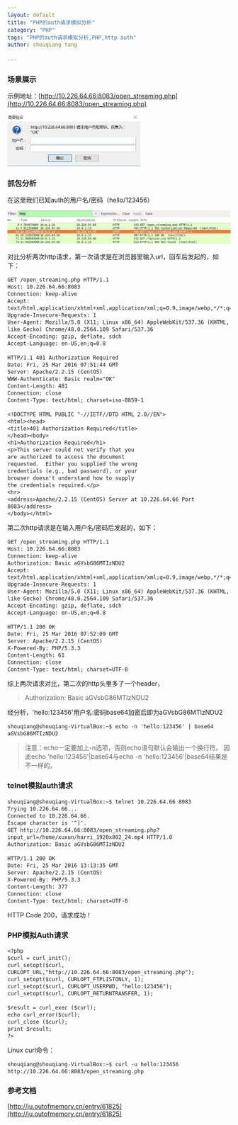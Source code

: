 ```yaml
---
layout: default
title: "PHP的auth请求模拟分析"
category: "PHP"
tags: "PHP的auth请求模拟分析,PHP,http auth"
author: shouqiang tang

---
```


### 场景展示

示例地址：[http://10.226.64.66:8083/open_streaming.php](http://10.226.64.66:8083/open_streaming.php)

<img src="/public/images/http-auth-401.png" width="300" />

### 抓包分析

在这里我们已知auth的用户名/密码（hello/123456）

<img src="/public/images/http-auth-401-zhuabao.png" width="600" />

对比分析两次http请求，第一次请求是在浏览器里输入url，回车后发起的，如下：

    GET /open_streaming.php HTTP/1.1
    Host: 10.226.64.66:8083
    Connection: keep-alive
    Accept: text/html,application/xhtml+xml,application/xml;q=0.9,image/webp,*/*;q=0.8
    Upgrade-Insecure-Requests: 1
    User-Agent: Mozilla/5.0 (X11; Linux x86_64) AppleWebKit/537.36 (KHTML, like Gecko) Chrome/48.0.2564.109 Safari/537.36
    Accept-Encoding: gzip, deflate, sdch
    Accept-Language: en-US,en;q=0.8

    HTTP/1.1 401 Authorization Required
    Date: Fri, 25 Mar 2016 07:51:44 GMT
    Server: Apache/2.2.15 (CentOS)
    WWW-Authenticate: Basic realm="OK"
    Content-Length: 481
    Connection: close
    Content-Type: text/html; charset=iso-8859-1

    <!DOCTYPE HTML PUBLIC "-//IETF//DTD HTML 2.0//EN">
    <html><head>
    <title>401 Authorization Required</title>
    </head><body>
    <h1>Authorization Required</h1>
    <p>This server could not verify that you
    are authorized to access the document
    requested.  Either you supplied the wrong
    credentials (e.g., bad password), or your
    browser doesn't understand how to supply
    the credentials required.</p>
    <hr>
    <address>Apache/2.2.15 (CentOS) Server at 10.226.64.66 Port 8083</address>
    </body></html>

第二次http请求是在输入用户名/密码后发起的，如下：

    GET /open_streaming.php HTTP/1.1
    Host: 10.226.64.66:8083
    Connection: keep-alive
    Authorization: Basic aGVsbG86MTIzNDU2
    Accept: text/html,application/xhtml+xml,application/xml;q=0.9,image/webp,*/*;q=0.8
    Upgrade-Insecure-Requests: 1
    User-Agent: Mozilla/5.0 (X11; Linux x86_64) AppleWebKit/537.36 (KHTML, like Gecko) Chrome/48.0.2564.109 Safari/537.36
    Accept-Encoding: gzip, deflate, sdch
    Accept-Language: en-US,en;q=0.8

    HTTP/1.1 200 OK
    Date: Fri, 25 Mar 2016 07:52:09 GMT
    Server: Apache/2.2.15 (CentOS)
    X-Powered-By: PHP/5.3.3
    Content-Length: 61
    Connection: close
    Content-Type: text/html; charset=UTF-8


综上两次请求对比，第二次的http头里多了一个header，

> Authorization: Basic aGVsbG86MTIzNDU2

经分析，'hello:123456'用户名:密码base64加密后即为aGVsbG86MTIzNDU2

    shouqiang@shouqiang-VirtualBox:~$ echo -n 'hello:123456' | base64 
    aGVsbG86MTIzNDU2

> 注意：echo一定要加上-n选项，否则echo语句默认会输出一个换行符。
> 因此echo 'hello:123456'|base64与echo -n 'hello:123456'|base64结果是不一样的。

### telnet模拟auth请求


    shouqiang@shouqiang-VirtualBox:~$ telnet 10.226.64.66 8083
    Trying 10.226.64.66...
    Connected to 10.226.64.66.
    Escape character is '^]'.
    GET http://10.226.64.66:8083/open_streaming.php?input_url=/home/xuxun/harri_1920x802_24.mp4 HTTP/1.0
    Authorization: Basic aGVsbG86MTIzNDU2

    HTTP/1.1 200 OK
    Date: Fri, 25 Mar 2016 13:13:35 GMT
    Server: Apache/2.2.15 (CentOS)
    X-Powered-By: PHP/5.3.3
    Content-Length: 377
    Connection: close
    Content-Type: text/html; charset=UTF-8

HTTP Code 200，请求成功！

### PHP模拟Auth请求

    <?php
    $curl = curl_init();
    curl_setopt($curl, CURLOPT_URL,"http://10.226.64.66:8083/open_streaming.php");
    curl_setopt($curl, CURLOPT_FTPLISTONLY, 1);
    curl_setopt($curl, CURLOPT_USERPWD, "hello:123456");
    curl_setopt($curl, CURLOPT_RETURNTRANSFER, 1);

    $result = curl_exec ($curl);
    echo curl_error($curl);
    curl_close ($curl);
    print $result;
    ?>

Linux curl命令：

    shouqiang@shouqiang-VirtualBox:~$ curl -u hello:123456 http://10.226.64.66:8083/open_streaming.php



### 参考文档

[http://ju.outofmemory.cn/entry/61825](http://ju.outofmemory.cn/entry/61825)